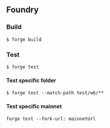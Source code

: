 ## Foundry

### Build

```shell
$ forge build
```

### Test

```shell
$ forge test
```

#### Test specific folder

```shell
$ forge test --match-path test/w6/**
```

#### Test specific mainnet

```shell
forge test --fork-url: mainnetUrl
```
